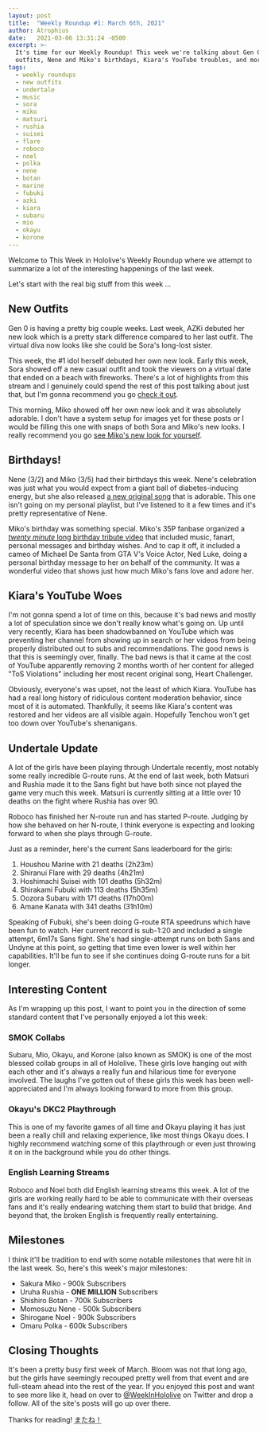 ```yaml
---
layout: post
title:  "Weekly Roundup #1: March 6th, 2021"
author: Atrophius
date:   2021-03-06 13:31:24 -0500
excerpt: >-
  It's time for our Weekly Roundup! This week we're talking about Gen 0's new
  outfits, Nene and Miko's birthdays, Kiara's YouTube troubles, and more!
tags:
  - weekly roundups
  - new outfits
  - undertale
  - music
  - sora
  - miko
  - matsuri
  - rushia
  - suisei
  - flare
  - roboco
  - noel
  - polka
  - nene
  - botan
  - marine
  - fubuki
  - azki
  - kiara
  - subaru
  - mio
  - okayu
  - korone
---
```

Welcome to This Week in Hololive's Weekly Roundup where we attempt to summarize
a lot of the interesting happenings of the last week.

Let's start with the real big stuff from this week ...

## New Outfits

Gen 0 is having a pretty big couple weeks. Last week, AZKi debuted her new look
which is a pretty stark difference compared to her last outfit. The virtual diva
now looks like she could be Sora's long-lost sister.

This week, the #1 idol herself debuted her own new look. Early this week, Sora
showed off a new casual outfit and took the viewers on a virtual date that
ended on a beach with fireworks. There's a lot of highlights from this stream
and I genuinely could spend the rest of this post talking about just that, but
I'm gonna recommend you go [check it out][SoraNewOutfit].

This morning, Miko showed off her own new look and it was absolutely adorable.
I don't have a system setup for images yet for these posts or I would be filling
this one with snaps of both Sora and Miko's new looks. I really recommend you go
[see Miko's new look for yourself][MikiNewOutfit].

## Birthdays!

Nene (3/2) and Miko (3/5) had their birthdays this week. Nene's celebration was
just what you would expect from a giant ball of diabetes-inducing energy, but
she also released [a new original song][NeneSong] that is adorable. This one
isn't going on my personal playlist, but I've listened to it a few times and
it's pretty representative of Nene.

Miko's birthday was something special. Miko's 35P fanbase organized a
[*twenty minute* long birthday tribute video][MikoBdayVideo] that included
music, fanart, personal messages and birthday wishes. And to cap it off, it
included a cameo of Michael De Santa from GTA V's Voice Actor, Ned Luke, doing
a personal birthday message to her on behalf of the community. It was a
wonderful video that shows just how much Miko's fans love and adore her.

## Kiara's YouTube Woes

I'm not gonna spend a lot of time on this, because it's bad news and mostly a
lot of speculation since we don't really know what's going on. Up until very
recently, Kiara has been shadowbanned on YouTube which was preventing her
channel from showing up in search or her videos from being properly distributed
out to subs and recommendations. The good news is that this is seemingly over,
finally. The bad news is that it came at the cost of YouTube apparently removing
2 months worth of her content for alleged "ToS Violations" including her most
recent original song, Heart Challenger.

Obviously, everyone's was upset, not the least of which Kiara. YouTube has had a
real long history of ridiculous content moderation behavior, since most of it is
automated. Thankfully, it seems like Kiara's content was restored and her videos
are all visible again. Hopefully Tenchou won't get too down over YouTube's
shenanigans.

## Undertale Update

A lot of the girls have been playing through Undertale recently, most notably
some really incredible G-route runs. At the end of last week, both Matsuri and
Rushia made it to the Sans fight but have both since not played the game very
much this week. Matsuri is currently sitting at a little over 10 deaths on the
fight where Rushia has over 90.

Roboco has finished her N-route run and has started P-route. Judging by
how she behaved on her N-route, I think everyone is expecting and looking
forward to when she plays through G-route.

Just as a reminder, here's the current Sans leaderboard for the girls:

1. Houshou Marine with 21 deaths (2h23m)
2. Shiranui Flare with 29 deaths (4h21m)
3. Hoshimachi Suisei with 101 deaths (5h32m)
4. Shirakami Fubuki with 113 deaths (5h35m)
5. Oozora Subaru with 171 deaths (17h00m)
6. Amane Kanata with 341 deaths (31h10m)

Speaking of Fubuki, she's been doing G-route RTA speedruns which have been fun
to watch. Her current record is sub-1:20 and included a single attempt, 6m17s
Sans fight. She's had single-attempt runs on both Sans and Undyne at this point,
so getting that time even lower is well within her capabilities. It'll be fun
to see if she continues doing G-route runs for a bit longer.

## Interesting Content

As I'm wrapping up this post, I want to point you in the direction of some
standard content that I've personally enjoyed a lot this week:

### SMOK Collabs

Subaru, Mio, Okayu, and Korone (also known as SMOK) is one of the most blessed
collab groups in all of Hololive. These girls love hanging out with each other
and it's always a really fun and hilarious time for everyone involved. The
laughs I've gotten out of these girls this week has been well-appreciated and
I'm always looking forward to more from this group.

### Okayu's DKC2 Playthrough

This is one of my favorite games of all time and Okayu playing it has just been
a really chill and relaxing experience, like most things Okayu does. I highly
recommend watching some of this playthrough or even just throwing it on in the
background while you do other things.

### English Learning Streams

Roboco and Noel both did English learning streams this week. A lot of the girls
are working really hard to be able to communicate with their overseas fans and
it's really endearing watching them start to build that bridge. And beyond that,
the broken English is frequently really entertaining.

## Milestones

I think it'll be tradition to end with some notable milestones that were hit in
the last week. So, here's this week's major milestones:

* Sakura Miko - 900k Subscribers
* Uruha Rushia - **ONE MILLION** Subscribers
* Shishiro Botan - 700k Subscribers
* Momosuzu Nene - 500k Subscribers
* Shirogane Noel - 900k Subscribers
* Omaru Polka - 600k Subscribers

## Closing Thoughts

It's been a pretty busy first week of March. Bloom was not that long ago, but
the girls have seemingly recouped pretty well from that event and are full-steam
ahead into the rest of the year. If you enjoyed this post and want to see more
like it, head on over to [@WeekInHololive][TWIHLTwitter] on Twitter and drop a
follow. All of the site's posts will go up over there.

Thanks for reading! <abbr title="See you!">またね！</abbr>

[NeneSong]: <https://youtu.be/YGUz_9n9-Oc>
[MikoBdayVideo]: <https://youtu.be/GXFRiqxZAT0>
[SoraNewOutfit]: <https://youtu.be/f6ZtHsHHTvA>
[MikiNewOutfit]: <https://youtu.be/dhJyQ97laCg>
[TWIHLTwitter]: <https://twitter.com/WeekInHololive>